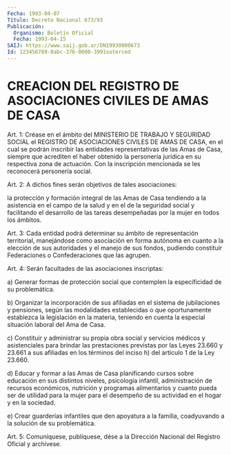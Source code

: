```yaml
---
Fecha: 1993-04-07
Título: Decreto Nacional 673/93
Publicación:
  Organismo: Boletín Oficial
  Fecha: 1993-04-15
SAIJ: https://www.saij.gob.ar/DN19930000673
Id: 123456789-0abc-376-0000-3991soterced
---
```

# CREACION DEL REGISTRO DE ASOCIACIONES CIVILES DE AMAS DE CASA

<a id="1"></a>
Art.  1:  Créase  en  el  ámbito  del  MINISTERIO DE TRABAJO Y SEGURIDAD SOCIAL el REGISTRO DE ASOCIACIONES  CIVILES  DE  AMAS  DE CASA,  en el cual se podrán inscribir las entidades representativas de las Amas  de  Casa,  siempre  que acrediten el haber obtenido la personería jurídica en su respectiva  zona  de  actuación.  Con  la inscripción    mencionada  se  les  reconocerá  personería  social.

<a id="2"></a>
Art.  2: A dichos fines serán objetivos de tales asociaciones:

la protección  y formación integral de las Amas de Casa tendiendo a la asistencia en  el  campo  de  la  salud  y en el de la seguridad social y facilitando el desarrollo de las tareas  desempeñadas  por la mujer en todos los ámbitos.

<a id="3"></a>
Art. 3: Cada entidad podrá determinar su ámbito de representación  territorial,  manejándose  como asociación en forma autónoma en cuanto a la elección de sus autoridades  y el manejo de sus fondos, pudiendo constituir Federaciones o Confederaciones  que las agrupen.

<a id="4"></a>
Art.  4:  Serán facultades de las asociaciones inscriptas:

a)  Generar  formas    de  protección  social  que  contemplen  la especificidad de su problemática.

b) Organizar la incorporación  de  sus  afiliadas en el sistema de jubilaciones y pensiones, según las modalidades  establecidas o que oportunamente establezca la legislación en la materia,  teniendo en cuenta    la  especial  situación  laboral  del  Ama  de  Casa.

c) Constituir  y  administrar  su  propia  obra social y servicios médicos  y  asistenciales  para brindar las prestaciones  previstas por las Leyes 23.660 y 23.661  a  sus afiliadas en los términos del inciso h) del artículo 1 de la Ley 23.660.

d) Educar y formar a las Amas de Casa  planificando  cursos  sobre educación    en    sus   distintos  niveles,  psicología  infantil, administración  de  recursos   económicos,  nutrición  y  programas alimentarios y cuanto pueda ser  de  utilidad para la mujer para el desempeño  de  su  actividad  en el hogar  y  en  la  sociedad.

e) Crear guarderías infantiles  que  den  apoyatura  a la familia, coadyuvando a la solución de su problemática.

<a id="5"></a>
Art.  5: Comuníquese, publíquese, dése a la Dirección Nacional del Registro Oficial y archívese.